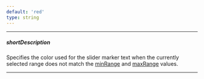 ```yaml
---
default: 'red'
type: string
---
```

---
##### shortDescription
Specifies the color used for the slider marker text when the currently selected range does not match the [minRange](/api-reference/20%20Data%20Visualization%20Widgets/25%20dxRangeSelector/1%20Configuration/scale/minRange '/Documentation/ApiReference/Data_Visualization_Widgets/dxRangeSelector/Configuration/scale/minRange/') and [maxRange](/api-reference/20%20Data%20Visualization%20Widgets/25%20dxRangeSelector/1%20Configuration/scale/maxRange '/Documentation/ApiReference/Data_Visualization_Widgets/dxRangeSelector/Configuration/scale/maxRange/') values.

---
